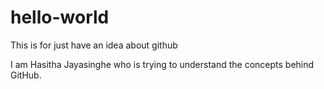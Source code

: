 # hello-world
This is for just have an idea about github

I am Hasitha Jayasinghe who is trying to understand the concepts behind GitHub. 

